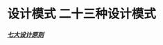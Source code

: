 # 设计模式 二十三种设计模式
##### [七大设计原则](https://github.com/huangruqi88/DesighModeSample/blob/master/README.md)

